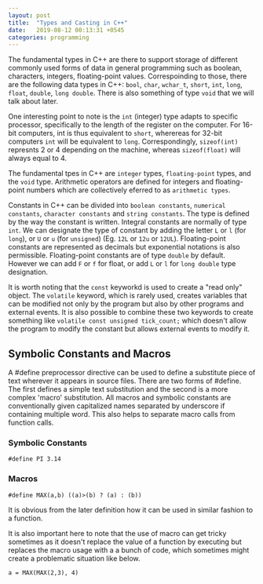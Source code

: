 ```yaml
---
layout: post
title:  "Types and Casting in C++"
date:   2019-08-12 00:13:31 +0545
categories: programming
---
```

The fundamental types in C++ are there to support storage of different commonly used forms of data in general programming such as boolean, characters, integers, floating-point values. Correspoinding to those, there are the following data types in C++: `bool`, `char`, `wchar_t`, `short`, `int`, `long`, `float`, `double`, `long double`. There is also something of type `void` that we will talk about later.

One interesting point to note is the `int` (integer) type adapts to specific processor, specifically to the length of the register on the computer. For 16-bit computers, int is thus equivalent to `short`, wherereas for 32-bit computers `int` will be equivalent to `long`. Correspondingly, `sizeof(int)` represnts 2 or 4 depending on the machine, whereas `sizeof(float)` will always equal to 4.

The fundamental tpes in C++ are `integer` types, `floating-point` types, and the `void` type. Arithmetic operators are defined for integers and floating-point numbers which are collectively eferred to as `arithmetic types`. 

Constants in C++ can be divided into `boolean constants`, `numerical constants`, `character constants` and `string constants`. The type is defined by the way the constant is written. Integral constants are normally of type `int`. We can designate the type of constant by adding the letter `L` or `l` (for `long`), or `U` or `u` (for `unsigned`) (Eg. `12L` or `12u` or `12UL`). Floating-point constants are represented as decimals but exponential notations is also permissible. Floating-point constants are of type `double` by default. However we can add `F` or `f` for float, or add `L` or `l` for `long double` type designation.

It is worth noting that the `const` keyworkd is used to create a "read only" object. The `volatile` keyword, which is rarely used, creates variables that can be modified not only by the program but also by other programs and external events. It is also possible to combine these two keywords to create something like `volatile const unsigned tick_count;` which doesn't allow the program to modify the constant but allows external events to modify it.

## Symbolic Constants and Macros
A #define preprocessor directive can be used to define a substitute piece of text wherever it appears in source files. There are two forms of #define. The first defines a simple text substitution and the second is a more complex 'macro' substitution. All macros and symbolic constants are conventionally given capitalized names separated by underscore if containing multiple word. This also helps to separate macro calls from function calls.

### Symbolic Constants
`#define PI 3.14`


### Macros
`#define MAX(a,b) ((a)>(b) ? (a) : (b))`

It is obvious from the later definition how it can be used in similar fashion to a function.

It is also important here to note that the use of macro can get tricky sometimes as it doesn't replace the value of a function by executing but replaces the macro usage with a a bunch of code, which sometimes might create a problematic situation like below.

`a = MAX(MAX(2,3), 4)`


